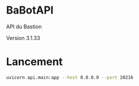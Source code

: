# BaBotAPI

API du Bastion

Version 3.1.33

# Lancement

```bash
uvicorn api.main:app --host 0.0.0.0 --port 20216
```
